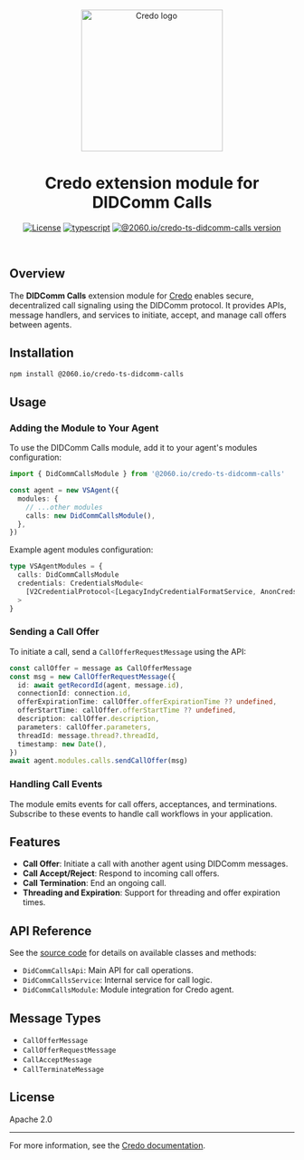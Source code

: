 <p align="center">
  <br />
  <img
    alt="Credo logo"
    src="https://github.com/openwallet-foundation/credo-ts/blob/c7886cb8377ceb8ee4efe8d264211e561a75072d/images/credo-logo.png"
    height="250px"
  />
</p>
<h1 align="center"><b>Credo extension module for DIDComm Calls</b></h1>
<p align="center">
  <a
    href="https://raw.githubusercontent.com/openwallet-foundation/credo-ts-ext/main/LICENSE"
    ><img
      alt="License"
      src="https://img.shields.io/badge/License-Apache%202.0-blue.svg"
  /></a>
  <a href="https://www.typescriptlang.org/"
    ><img
      alt="typescript"
      src="https://img.shields.io/badge/%3C%2F%3E-TypeScript-%230074c1.svg"
  /></a>
    <a href="https://www.npmjs.com/package/@2060.io/credo-ts-didcomm-calls"
    ><img
      alt="@2060.io/credo-ts-didcomm-calls version"
      src="https://img.shields.io/npm/v/@2060.io/credo-ts-didcomm-calls"
  /></a>

</p>
<br />

## Overview

The **DIDComm Calls** extension module for [Credo](https://github.com/openwallet-foundation/credo-ts.git) enables secure, decentralized call signaling using the DIDComm protocol. It provides APIs, message handlers, and services to initiate, accept, and manage call offers between agents.

## Installation

```bash
npm install @2060.io/credo-ts-didcomm-calls
```

## Usage

### Adding the Module to Your Agent

To use the DIDComm Calls module, add it to your agent's modules configuration:

```typescript
import { DidCommCallsModule } from '@2060.io/credo-ts-didcomm-calls'

const agent = new VSAgent({
  modules: {
    // ...other modules
    calls: new DidCommCallsModule(),
  },
})
```

Example agent modules configuration:

```typescript
type VSAgentModules = {
  calls: DidCommCallsModule
  credentials: CredentialsModule<
    [V2CredentialProtocol<[LegacyIndyCredentialFormatService, AnonCredsCredentialFormatService]>]
  >
}
```

### Sending a Call Offer

To initiate a call, send a `CallOfferRequestMessage` using the API:

```typescript
const callOffer = message as CallOfferMessage
const msg = new CallOfferRequestMessage({
  id: await getRecordId(agent, message.id),
  connectionId: connection.id,
  offerExpirationTime: callOffer.offerExpirationTime ?? undefined,
  offerStartTime: callOffer.offerStartTime ?? undefined,
  description: callOffer.description,
  parameters: callOffer.parameters,
  threadId: message.thread?.threadId,
  timestamp: new Date(),
})
await agent.modules.calls.sendCallOffer(msg)
```

### Handling Call Events

The module emits events for call offers, acceptances, and terminations. Subscribe to these events to handle call workflows in your application.

## Features

- **Call Offer**: Initiate a call with another agent using DIDComm messages.
- **Call Accept/Reject**: Respond to incoming call offers.
- **Call Termination**: End an ongoing call.
- **Threading and Expiration**: Support for threading and offer expiration times.

## API Reference

See the [source code](./src/) for details on available classes and methods:

- `DidCommCallsApi`: Main API for call operations.
- `DidCommCallsService`: Internal service for call logic.
- `DidCommCallsModule`: Module integration for Credo agent.

## Message Types

- `CallOfferMessage`
- `CallOfferRequestMessage`
- `CallAcceptMessage`
- `CallTerminateMessage`

## License

Apache 2.0

---

For more information, see the [Credo documentation](https://github.com/openwallet-foundation/credo-ts.git).
